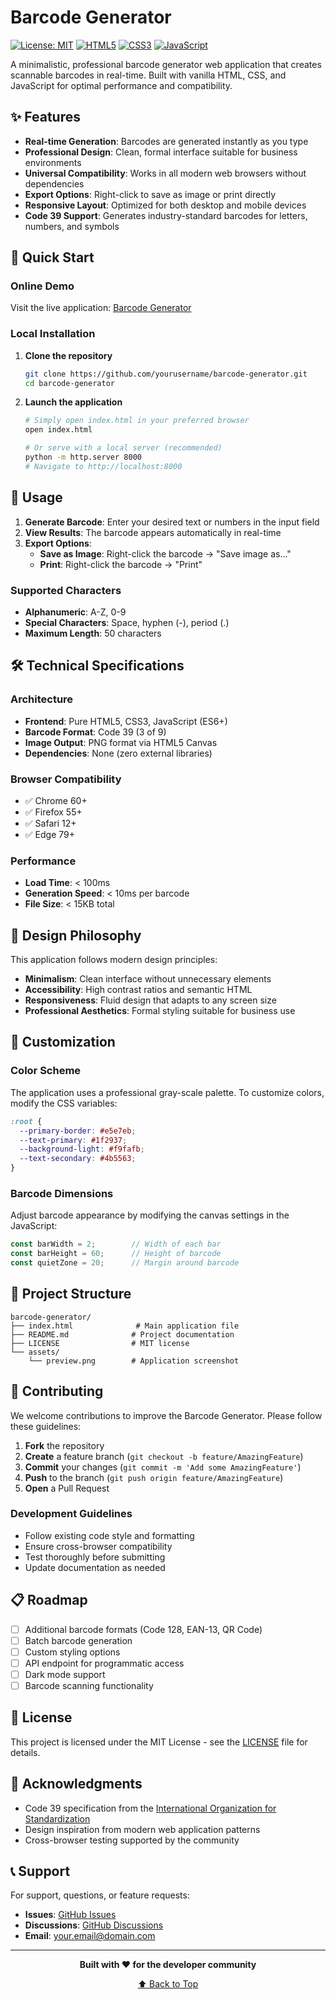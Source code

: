# Barcode Generator

[![License: MIT](https://img.shields.io/badge/License-MIT-blue.svg)](https://opensource.org/licenses/MIT)
[![HTML5](https://img.shields.io/badge/HTML5-E34F26?logo=html5&logoColor=white)](https://developer.mozilla.org/en-US/docs/Web/HTML)
[![CSS3](https://img.shields.io/badge/CSS3-1572B6?logo=css3&logoColor=white)](https://developer.mozilla.org/en-US/docs/Web/CSS)
[![JavaScript](https://img.shields.io/badge/JavaScript-F7DF1E?logo=javascript&logoColor=black)](https://developer.mozilla.org/en-US/docs/Web/JavaScript)

A minimalistic, professional barcode generator web application that creates scannable barcodes in real-time. Built with vanilla HTML, CSS, and JavaScript for optimal performance and compatibility.

## ✨ Features

- **Real-time Generation**: Barcodes are generated instantly as you type
- **Professional Design**: Clean, formal interface suitable for business environments
- **Universal Compatibility**: Works in all modern web browsers without dependencies
- **Export Options**: Right-click to save as image or print directly
- **Responsive Layout**: Optimized for both desktop and mobile devices
- **Code 39 Support**: Generates industry-standard barcodes for letters, numbers, and symbols

## 🚀 Quick Start

### Online Demo
Visit the live application: [Barcode Generator](https://your-demo-url.com)

### Local Installation

1. **Clone the repository**
   ```bash
   git clone https://github.com/yourusername/barcode-generator.git
   cd barcode-generator
   ```

2. **Launch the application**
   ```bash
   # Simply open index.html in your preferred browser
   open index.html
   
   # Or serve with a local server (recommended)
   python -m http.server 8000
   # Navigate to http://localhost:8000
   ```

## 📖 Usage

1. **Generate Barcode**: Enter your desired text or numbers in the input field
2. **View Results**: The barcode appears automatically in real-time
3. **Export Options**:
   - **Save as Image**: Right-click the barcode → "Save image as..."
   - **Print**: Right-click the barcode → "Print"

### Supported Characters
- **Alphanumeric**: A-Z, 0-9
- **Special Characters**: Space, hyphen (-), period (.)
- **Maximum Length**: 50 characters

## 🛠️ Technical Specifications

### Architecture
- **Frontend**: Pure HTML5, CSS3, JavaScript (ES6+)
- **Barcode Format**: Code 39 (3 of 9)
- **Image Output**: PNG format via HTML5 Canvas
- **Dependencies**: None (zero external libraries)

### Browser Compatibility
- ✅ Chrome 60+
- ✅ Firefox 55+
- ✅ Safari 12+
- ✅ Edge 79+

### Performance
- **Load Time**: < 100ms
- **Generation Speed**: < 10ms per barcode
- **File Size**: < 15KB total

## 🎨 Design Philosophy

This application follows modern design principles:

- **Minimalism**: Clean interface without unnecessary elements
- **Accessibility**: High contrast ratios and semantic HTML
- **Responsiveness**: Fluid design that adapts to any screen size
- **Professional Aesthetics**: Formal styling suitable for business use

## 🔧 Customization

### Color Scheme
The application uses a professional gray-scale palette. To customize colors, modify the CSS variables:

```css
:root {
  --primary-border: #e5e7eb;
  --text-primary: #1f2937;
  --background-light: #f9fafb;
  --text-secondary: #4b5563;
}
```

### Barcode Dimensions
Adjust barcode appearance by modifying the canvas settings in the JavaScript:

```javascript
const barWidth = 2;        // Width of each bar
const barHeight = 60;      // Height of barcode
const quietZone = 20;      // Margin around barcode
```

## 📂 Project Structure

```
barcode-generator/
├── index.html              # Main application file
├── README.md              # Project documentation
├── LICENSE                # MIT license
└── assets/
    └── preview.png        # Application screenshot
```

## 🤝 Contributing

We welcome contributions to improve the Barcode Generator. Please follow these guidelines:

1. **Fork** the repository
2. **Create** a feature branch (`git checkout -b feature/AmazingFeature`)
3. **Commit** your changes (`git commit -m 'Add some AmazingFeature'`)
4. **Push** to the branch (`git push origin feature/AmazingFeature`)
5. **Open** a Pull Request

### Development Guidelines
- Follow existing code style and formatting
- Ensure cross-browser compatibility
- Test thoroughly before submitting
- Update documentation as needed

## 📋 Roadmap

- [ ] Additional barcode formats (Code 128, EAN-13, QR Code)
- [ ] Batch barcode generation
- [ ] Custom styling options
- [ ] API endpoint for programmatic access
- [ ] Dark mode support
- [ ] Barcode scanning functionality

## 📄 License

This project is licensed under the MIT License - see the [LICENSE](LICENSE) file for details.

## 🙏 Acknowledgments

- Code 39 specification from the [International Organization for Standardization](https://www.iso.org/)
- Design inspiration from modern web application patterns
- Cross-browser testing supported by the community

## 📞 Support

For support, questions, or feature requests:

- **Issues**: [GitHub Issues](https://github.com/yourusername/barcode-generator/issues)
- **Discussions**: [GitHub Discussions](https://github.com/yourusername/barcode-generator/discussions)
- **Email**: your.email@domain.com

---

<p align="center">
  <strong>Built with ❤️ for the developer community</strong>
</p>

<p align="center">
  <a href="#top">⬆️ Back to Top</a>
</p>